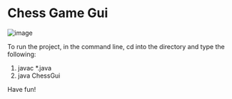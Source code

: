 # Chess Game Gui

![image](https://user-images.githubusercontent.com/31773257/46739534-c21dc580-cc6e-11e8-8d31-9f607d49824f.png)


To run the project, in the command line, cd into the directory and type the following:

1. javac *.java
2. java ChessGui

Have fun!
